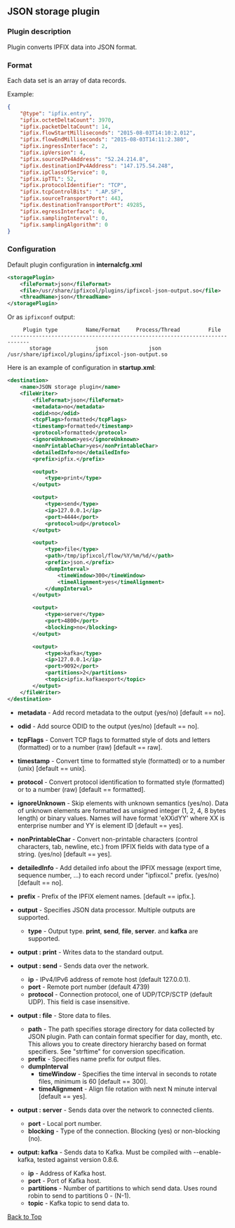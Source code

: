 ## <a name="top"></a>JSON storage plugin

### Plugin description
Plugin converts IPFIX data into JSON format.


### Format
Each data set is an array of data records.

Example:

```json
{
	"@type": "ipfix.entry",
	"ipfix.octetDeltaCount": 3970,
	"ipfix.packetDeltaCount": 14,
	"ipfix.flowStartMilliseconds": "2015-08-03T14:10:2.012",
	"ipfix.flowEndMilliseconds": "2015-08-03T14:11:2.380",
	"ipfix.ingressInterface": 2,
	"ipfix.ipVersion": 4,
	"ipfix.sourceIPv4Address": "52.24.214.8",
	"ipfix.destinationIPv4Address": "147.175.54.248",
	"ipfix.ipClassOfService": 0,
	"ipfix.ipTTL": 52,
	"ipfix.protocolIdentifier": "TCP",
	"ipfix.tcpControlBits": ".AP.SF",
	"ipfix.sourceTransportPort": 443,
	"ipfix.destinationTransportPort": 49285,
	"ipfix.egressInterface": 0,
	"ipfix.samplingInterval": 0,
	"ipfix.samplingAlgorithm": 0
}
```

### Configuration

Default plugin configuration in **internalcfg.xml**

```xml
<storagePlugin>
    <fileFormat>json</fileFormat>
    <file>/usr/share/ipfixcol/plugins/ipfixcol-json-output.so</file>
    <threadName>json</threadName>
</storagePlugin>
```
Or as `ipfixconf` output:

```
     Plugin type         Name/Format     Process/Thread         File
 ----------------------------------------------------------------------------
       storage              json             json          /usr/share/ipfixcol/plugins/ipfixcol-json-output.so
```

Here is an example of configuration in **startup.xml**:

```xml
<destination>
    <name>JSON storage plugin</name>
	<fileWriter>
		<fileFormat>json</fileFormat>
		<metadata>no</metadata>
		<odid>no</odid>
		<tcpFlags>formatted</tcpFlags>
		<timestamp>formatted</timestamp>
		<protocol>formatted</protocol>
		<ignoreUnknown>yes</ignoreUnknown>
		<nonPrintableChar>yes</nonPrintableChar>
		<detailedInfo>no</detailedInfo>
		<prefix>ipfix.</prefix>

		<output>
			<type>print</type>
		</output>

		<output>
			<type>send</type>
			<ip>127.0.0.1</ip>
			<port>4444</port>
			<protocol>udp</protocol>
		</output>

		<output>
			<type>file</type>
			<path>/tmp/ipfixcol/flow/%Y/%m/%d/</path>
			<prefix>json.</prefix>
			<dumpInterval>
				<timeWindow>300</timeWindow>
				<timeAlignment>yes</timeAlignment>
			</dumpInterval>
		</output>

		<output>
			<type>server</type>
			<port>4800</port>
			<blocking>no</blocking>
		</output>

		<output>
			<type>kafka</type>
			<ip>127.0.0.1</ip>
			<port>9092</port>
			<partitions>2</partitions>
			<topic>ipfix.kafkaexport</topic>
		</output>
	</fileWriter>
</destination>
```
* **metadata** - Add record metadata to the output (yes/no) [default == no].
* **odid** - Add source ODID to the output (yes/no) [default == no].
* **tcpFlags** - Convert TCP flags to formatted style of dots and letters (formatted) or to a number (raw) [default == raw].
* **timestamp** - Convert time to formatted style (formatted) or to a number (unix) [default == unix].
* **protocol** - Convert protocol identification to formatted style (formatted) or to a number (raw) [default == formatted].
* **ignoreUnknown** - Skip elements with unknown semantics (yes/no). Data of unknown elements are formatted as unsigned integer (1, 2, 4, 8 bytes length) or binary values. Names will have format 'eXXidYY' where XX is enterprise number and YY is element ID [default == yes].
* **nonPrintableChar** - Convert non-printable characters (control characters, tab, newline, etc.) from IPFIX fields with data type of a string. (yes/no) [default == yes].
* **detailedInfo** - Add detailed info about the IPFIX message (export time, sequence number, ...) to each record under "ipfixcol." prefix. (yes/no) [default == no].
* **prefix** - Prefix of the IPFIX element names. [default == ipfix.].

* **output** - Specifies JSON data processor. Multiple outputs are supported.
	* **type** - Output type. **print**, **send**, **file**, **server**. and **kafka** are supported.
* **output : print** - Writes data to the standard output.
* **output : send** - Sends data over the network.
	* **ip** - IPv4/IPv6 address of remote host (default 127.0.0.1).
	* **port** - Remote port number (default 4739)
	* **protocol** - Connection protocol, one of UDP/TCP/SCTP (default UDP). This field is case insensitive.
* **output : file** - Store data to files.
	* **path** - The path specifies storage directory for data collected by JSON plugin. Path can contain format specifier for day, month, etc. This allows you to create directory hierarchy based on format specifiers. See "strftime" for conversion specification.
	* **prefix** - Specifies name prefix for output files.
	* **dumpInterval**
		* **timeWindow** - Specifies the time interval in seconds to rotate files, minimum is 60 [default == 300].
		* **timeAlignment** - Align file rotation with next N minute interval [default == yes].
* **output : server** - Sends data over the network to connected clients.
	* **port** - Local port number.
	* **blocking** - Type of the connection. Blocking (yes) or non-blocking (no).
* **output: kafka** - Sends data to Kafka. Must be compiled with --enable-kafka, tested against version 0.8.6.
	* **ip** - Address of Kafka host.
	* **port** - Port of Kafka host.
	* **partitions** - Number of partitions to which send data. Uses round robin to send to partitions 0 - (N-1).
	* **topic** - Kafka topic to send data to.

[Back to Top](#top)
